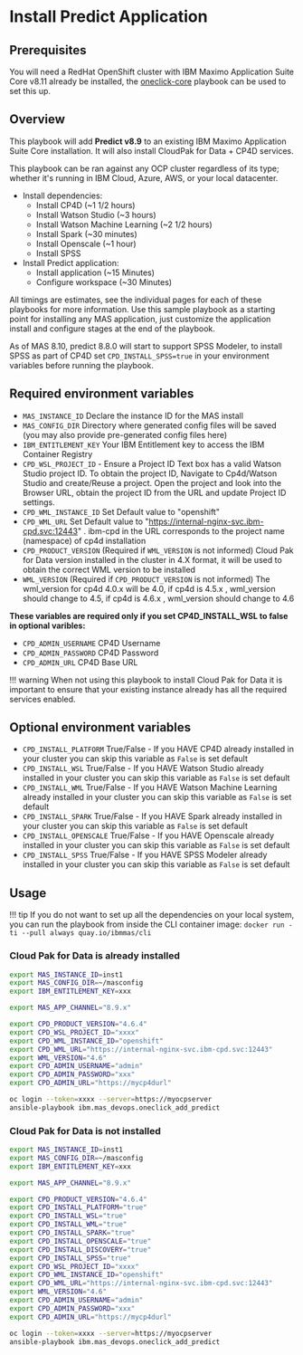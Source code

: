# Install Predict Application

## Prerequisites

You will need a RedHat OpenShift cluster with IBM Maximo Application Suite Core v8.11 already be installed, the [oneclick-core](oneclick-core.md) playbook can be used to set this up.

## Overview

This playbook will add **Predict v8.9** to an existing IBM Maximo Application Suite Core installation. It will also install CloudPak for Data + CP4D services.

This playbook can be ran against any OCP cluster regardless of its type; whether it's running in IBM Cloud, Azure, AWS, or your local datacenter.

- Install dependencies:
  - Install CP4D (~1 1/2 hours)
  - Install Watson Studio (~3 hours)
  - Install Watson Machine Learning (~2 1/2 hours)
  - Install Spark (~30 minutes)
  - Install Openscale (~1 hour)
  - Install SPSS
- Install Predict application:
  - Install application (~15 Minutes)
  - Configure workspace (~30 Minutes)

All timings are estimates, see the individual pages for each of these playbooks for more information. Use this sample playbook as a starting point for installing any MAS application, just customize the application install and configure stages at the end of the playbook.

As of MAS 8.10, predict 8.8.0 will start to support SPSS Modeler, to install SPSS as part of CP4D set `CPD_INSTALL_SPSS=true` in your environment variables before running the playbook.


## Required environment variables

- `MAS_INSTANCE_ID` Declare the instance ID for the MAS install
- `MAS_CONFIG_DIR` Directory where generated config files will be saved (you may also provide pre-generated config files here)
- `IBM_ENTITLEMENT_KEY` Your IBM Entitlement key to access the IBM Container Registry
- `CPD_WSL_PROJECT_ID` - Ensure a Project ID Text box has a valid Watson Studio project ID. To obtain the project ID, Navigate to Cp4d/Watson Studio and create/Reuse a project. Open the project and look into the Browser URL, obtain the project ID from the URL and update Project ID settings.
- `CPD_WML_INSTANCE_ID` Set Default value to "openshift"
- `CPD_WML_URL` Set Default value to "https://internal-nginx-svc.ibm-cpd.svc:12443" . ibm-cpd in the URL corresponds to the project name (namespace) of cp4d installation
- `CPD_PRODUCT_VERSION` (Required if `WML_VERSION` is not informed) Cloud Pak for Data version installed in the cluster in 4.X format, it will be used to obtain the correct WML version to be installed
- `WML_VERSION` (Required if `CPD_PRODUCT_VERSION` is not informed) The wml_version for cp4d 4.0.x will be 4.0, if cp4d is 4.5.x , wml_version should change to 4.5, if cp4d is 4.6.x , wml_version should change to 4.6


**These variables are required only if you set CP4D_INSTALL_WSL to false in optional varibles:**

- `CPD_ADMIN_USERNAME` CP4D Username
- `CPD_ADMIN_PASSWORD` CP4D Password
- `CPD_ADMIN_URL` CP4D Base URL

!!! warning
    When not using this playbook to install Cloud Pak for Data it is important to ensure that your existing instance already has all the required services enabled.


## Optional environment variables

- `CPD_INSTALL_PLATFORM` True/False - If you HAVE CP4D already installed in your cluster you can skip this variable as `False` is set default
- `CPD_INSTALL_WSL` True/False - If you HAVE Watson Studio already installed in your cluster you can skip this variable as `False` is set default
- `CPD_INSTALL_WML` True/False - If you HAVE Watson Machine Learning already installed in your cluster you can skip this variable as `False` is set default
- `CPD_INSTALL_SPARK` True/False - If you HAVE Spark already installed in your cluster you can skip this variable as `False` is set default
- `CPD_INSTALL_OPENSCALE` True/False - If you HAVE Openscale already installed in your cluster you can skip this variable as `False` is set default
- `CPD_INSTALL_SPSS` True/False - If you HAVE SPSS Modeler already installed in your cluster you can skip this variable as `False` is set default


## Usage

!!! tip
    If you do not want to set up all the dependencies on your local system, you can run the playbook from inside the CLI container image: `docker run -ti --pull always quay.io/ibmmas/cli`

### Cloud Pak for Data is already installed

```bash
export MAS_INSTANCE_ID=inst1
export MAS_CONFIG_DIR=~/masconfig
export IBM_ENTITLEMENT_KEY=xxx

export MAS_APP_CHANNEL="8.9.x"

export CPD_PRODUCT_VERSION="4.6.4"
export CPD_WSL_PROJECT_ID="xxxx"
export CPD_WML_INSTANCE_ID="openshift"
export CPD_WML_URL="https://internal-nginx-svc.ibm-cpd.svc:12443"
export WML_VERSION="4.6"
export CPD_ADMIN_USERNAME="admin"
export CPD_ADMIN_PASSWORD="xxx"
export CPD_ADMIN_URL="https://mycp4durl"

oc login --token=xxxx --server=https://myocpserver
ansible-playbook ibm.mas_devops.oneclick_add_predict
```

### Cloud Pak for Data is not installed

```bash
export MAS_INSTANCE_ID=inst1
export MAS_CONFIG_DIR=~/masconfig
export IBM_ENTITLEMENT_KEY=xxx

export MAS_APP_CHANNEL="8.9.x"

export CPD_PRODUCT_VERSION="4.6.4"
export CPD_INSTALL_PLATFORM="true"
export CPD_INSTALL_WSL="true"
export CPD_INSTALL_WML="true"
export CPD_INSTALL_SPARK="true"
export CPD_INSTALL_OPENSCALE="true"
export CPD_INSTALL_DISCOVERY="true"
export CPD_INSTALL_SPSS="true"
export CPD_WSL_PROJECT_ID="xxxx"
export CPD_WML_INSTANCE_ID="openshift"
export CPD_WML_URL="https://internal-nginx-svc.ibm-cpd.svc:12443"
export WML_VERSION="4.6"
export CPD_ADMIN_USERNAME="admin"
export CPD_ADMIN_PASSWORD="xxx"
export CPD_ADMIN_URL="https://mycp4durl"

oc login --token=xxxx --server=https://myocpserver
ansible-playbook ibm.mas_devops.oneclick_add_predict
```
